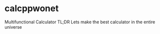 # calcppwonet
Multifunctional Calculator
TL;DR
Lets make the best calculator in the entire universe
